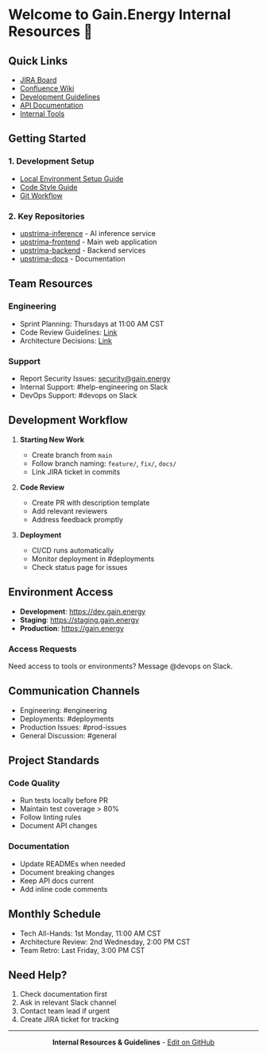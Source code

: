 # Welcome to Gain.Energy Internal Resources 🚀

## Quick Links
- [JIRA Board](https://gain-energy.atlassian.net)
- [Confluence Wiki](https://gain-energy.atlassian.net/wiki)
- [Development Guidelines](https://github.com/Gain-Energy/.github/blob/main/CONTRIBUTING.md)
- [API Documentation](https://api-docs.gain.energy)
- [Internal Tools](https://tools.gain.energy)

## Getting Started

### 1. Development Setup
- [Local Environment Setup Guide](https://github.com/Gain-Energy/upstrima-docs/blob/main/development/setup.md)
- [Code Style Guide](https://github.com/Gain-Energy/upstrima-docs/blob/main/development/style-guide.md)
- [Git Workflow](https://github.com/Gain-Energy/upstrima-docs/blob/main/development/git-workflow.md)

### 2. Key Repositories
- [upstrima-inference](https://github.com/Gain-Energy/Upstrima-MVP-Inference) - AI inference service
- [upstrima-frontend](https://github.com/Gain-Energy/Upstrima-MVP-Client) - Main web application
- [upstrima-backend](https://github.com/Gain-Energy/Upstrima-MVP-Server) - Backend services
- [upstrima-docs](https://github.com/Gain-Energy/upstrima-docs) - Documentation

## Team Resources

### Engineering
- Sprint Planning: Thursdays at 11:00 AM CST
- Code Review Guidelines: [Link](https://github.com/Gain-Energy/upstrima-docs/blob/main/development/code-review.md)
- Architecture Decisions: [Link](https://github.com/Gain-Energy/upstrima-docs/blob/main/architecture/)

### Support
- Report Security Issues: security@gain.energy
- Internal Support: #help-engineering on Slack
- DevOps Support: #devops on Slack

## Development Workflow

1. **Starting New Work**
   - Create branch from `main`
   - Follow branch naming: `feature/`, `fix/`, `docs/`
   - Link JIRA ticket in commits

2. **Code Review**
   - Create PR with description template
   - Add relevant reviewers
   - Address feedback promptly

3. **Deployment**
   - CI/CD runs automatically
   - Monitor deployment in #deployments
   - Check status page for issues

## Environment Access

- **Development**: https://dev.gain.energy
- **Staging**: https://staging.gain.energy
- **Production**: https://gain.energy

### Access Requests
Need access to tools or environments? Message @devops on Slack.

## Communication Channels

- Engineering: #engineering
- Deployments: #deployments
- Production Issues: #prod-issues
- General Discussion: #general

## Project Standards

### Code Quality
- Run tests locally before PR
- Maintain test coverage > 80%
- Follow linting rules
- Document API changes

### Documentation
- Update READMEs when needed
- Document breaking changes
- Keep API docs current
- Add inline code comments

## Monthly Schedule

- Tech All-Hands: 1st Monday, 11:00 AM CST
- Architecture Review: 2nd Wednesday, 2:00 PM CST
- Team Retro: Last Friday, 3:00 PM CST

## Need Help?

1. Check documentation first
2. Ask in relevant Slack channel
3. Contact team lead if urgent
4. Create JIRA ticket for tracking

---

<div align="center">

**Internal Resources & Guidelines** - [Edit on GitHub](https://github.com/Gain-Energy/.github/edit/main/README.md)

</div>
